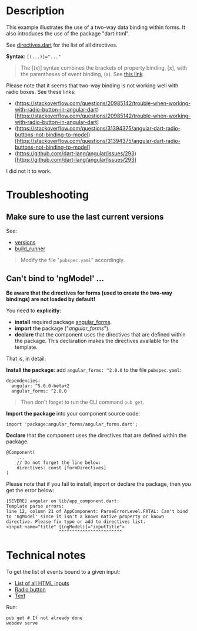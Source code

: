# Description

This example illustrates the use of a two-way data binding within forms.
It also introduces the use of the package "dart:html".

See [directives.dart](https://github.com/dart-lang/angular/blob/master/angular_forms/lib/src/directives.dart) for the list of all directives.

**Syntax**: `[(...)]="..."`

> The [(x)] syntax combines the brackets of property binding, [x], with the parentheses of event binding, (x).
> See [this link](https://webdev.dartlang.org/angular/guide/template-syntax).

Please note that it seems that two-way binding is not working well with radio boxes. See these links:

* (https://stackoverflow.com/questions/20985142/trouble-when-working-with-radio-button-in-angular-dart)[https://stackoverflow.com/questions/20985142/trouble-when-working-with-radio-button-in-angular-dart]
* (https://stackoverflow.com/questions/31394375/angular-dart-radio-buttons-not-binding-to-model)[https://stackoverflow.com/questions/31394375/angular-dart-radio-buttons-not-binding-to-model]
* (https://github.com/dart-lang/angular/issues/293)[https://github.com/dart-lang/angular/issues/293]

I did not it to work.

# Troubleshooting

## Make sure to use the last current versions

See:

* [versions](https://webdev.dartlang.org/version)
* [build_runner](https://pub.dartlang.org/packages/build_runner)

> Modify the file "`pubspec.yaml`" accordingly.

## Can't bind to 'ngModel' ... 

**Be aware that the directives for forms (used to create the two-way bindings) are not loaded by default!**

You need to **explicitly**:

* **install** required package [angular_forms](https://pub.dartlang.org/packages/angular_forms).
* **import** the package ("_angular_forms_").
* **declare** that the component uses the directives that are defined within the package.
  This declaration makes the directives available for the template.

That is, in detail:

**Install the package**: add `angular_forms: ^2.0.0` to the file `pubspec.yaml`:

    dependencies:
      angular: ^5.0.0-beta+2
      angular_forms: ^2.0.0

> Then don't forget to run the CLI command `pub get`.

**Import the package** into your component source code:

    import 'package:angular_forms/angular_forms.dart';

**Declare** that the component uses the directives that are defined within the package.

    @Component(
        ...
        // Do not forget the line below:
        directives: const [formDirectives]
    )

Please note that if you fail to install, import or declare the package, then you get the error below:

    [SEVERE] angular on lib/app_component.dart:
    Template parse errors:
    line 12, column 21 of AppComponent: ParseErrorLevel.FATAL: Can't bind to 'ngModel' since it isn't a known native property or known directive. Please fix typo or add to directives list.
    <input name="title" [(ngModel)]="inputTitle">
                        ^^^^^^^^^^^^^^^^^^^^^^^^

# Technical notes

To get the list of events bound to a given input:

* [List of all HTML inputs](https://developer.mozilla.org/en-US/docs/Web/HTML/Element/input)
* [Radio button](https://developer.mozilla.org/en-US/docs/Web/HTML/Element/input/radio)
* [Text](https://developer.mozilla.org/en-US/docs/Web/HTML/Element/input/text)

Run:

    pub get # If not already done
    webdev serve


